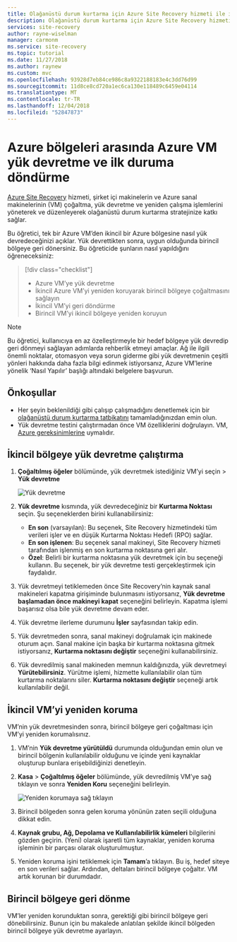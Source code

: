 ```yaml
---
title: Olağanüstü durum kurtarma için Azure Site Recovery hizmeti ile ikincil bir Azure bölgesine çoğaltılmış Azure IaaS VM'lerinde yük devretme ve yeniden çalışma.
description: Olağanüstü durum kurtarma için Azure Site Recovery hizmeti ile ikincil bir Azure bölgesine çoğaltılmış Azure VM'lerinde yük devretme ve yeniden çalışma işlemlerini gerçekleştirmeyi öğrenin.
services: site-recovery
author: rayne-wiselman
manager: carmonm
ms.service: site-recovery
ms.topic: tutorial
ms.date: 11/27/2018
ms.author: raynew
ms.custom: mvc
ms.openlocfilehash: 93928d7eb84ce986c8a9322188183e4c3dd76d99
ms.sourcegitcommit: 11d8ce8cd720a1ec6ca130e118489c6459e04114
ms.translationtype: MT
ms.contentlocale: tr-TR
ms.lasthandoff: 12/04/2018
ms.locfileid: "52847873"
---
```

# <a name="fail-over-and-fail-back-azure-vms-between-azure-regions"></a>Azure bölgeleri arasında Azure VM yük devretme ve ilk duruma döndürme

[Azure Site Recovery](site-recovery-overview.md) hizmeti, şirket içi makinelerin ve Azure sanal makinelerinin (VM) çoğaltma, yük devretme ve yeniden çalışma işlemlerini yöneterek ve düzenleyerek olağanüstü durum kurtarma stratejinize katkı sağlar.

Bu öğretici, tek bir Azure VM’den ikincil bir Azure bölgesine nasıl yük devredeceğinizi açıklar. Yük devrettikten sonra, uygun olduğunda birincil bölgeye geri dönersiniz. Bu öğreticide şunların nasıl yapıldığını öğreneceksiniz:

> [!div class="checklist"]
> * Azure VM’ye yük devretme
> * İkincil Azure VM’yi yeniden koruyarak birincil bölgeye çoğaltmasını sağlayın
> * İkincil VM’yi geri döndürme
> * Birincil VM’yi ikincil bölgeye yeniden koruyun

> [!NOTE]
> Bu öğretici, kullanıcıya en az özelleştirmeyle bir hedef bölgeye yük devredip geri dönmeyi sağlayan adımlarda rehberlik etmeyi amaçlar. Ağ ile ilgili önemli noktalar, otomasyon veya sorun giderme gibi yük devretmenin çeşitli yönleri hakkında daha fazla bilgi edinmek istiyorsanız, Azure VM’lerine yönelik ‘Nasıl Yapılır’ başlığı altındaki belgelere başvurun.

## <a name="prerequisites"></a>Önkoşullar

- Her şeyin beklenildiği gibi çalışıp çalışmadığını denetlemek için bir [olağanüstü durum kurtarma tatbikatını](azure-to-azure-tutorial-dr-drill.md) tamamladığınızdan emin olun.
- Yük devretme testini çalıştırmadan önce VM özelliklerini doğrulayın. VM, [Azure gereksinimlerine](azure-to-azure-support-matrix.md#replicated-machine-operating-systems) uymalıdır.

## <a name="run-a-failover-to-the-secondary-region"></a>İkincil bölgeye yük devretme çalıştırma

1. **Çoğaltılmış öğeler** bölümünde, yük devretmek istediğiniz VM’yi seçin > **Yük devretme**

   ![Yük devretme](./media/azure-to-azure-tutorial-failover-failback/failover.png)

2. **Yük devretme** kısmında, yük devredeceğiniz bir **Kurtarma Noktası** seçin. Şu seçeneklerden birini kullanabilirsiniz:

   * **En son** (varsayılan): Bu seçenek, Site Recovery hizmetindeki tüm verileri işler ve en düşük Kurtarma Noktası Hedefi (RPO) sağlar.
   * **En son işlenen**: Bu seçenek sanal makineyi, Site Recovery hizmeti tarafından işlenmiş en son kurtarma noktasına geri alır.
   * **Özel**: Belirli bir kurtarma noktasına yük devretmek için bu seçeneği kullanın. Bu seçenek, bir yük devretme testi gerçekleştirmek için faydalıdır.

3. Yük devretmeyi tetiklemeden önce Site Recovery’nin kaynak sanal makineleri kapatma girişiminde bulunmasını istiyorsanız, **Yük devretme başlamadan önce makineyi kapat** seçeneğini belirleyin. Kapatma işlemi başarısız olsa bile yük devretme devam eder.

4. Yük devretme ilerleme durumunu **İşler** sayfasından takip edin.

5. Yük devretmeden sonra, sanal makineyi doğrulamak için makinede oturum açın. Sanal makine için başka bir kurtarma noktasına gitmek istiyorsanız, **Kurtarma noktasını değiştir** seçeneğini kullanabilirsiniz.

6. Yük devredilmiş sanal makineden memnun kaldığınızda, yük devretmeyi **Yürütebilirsiniz**.
   Yürütme işlemi, hizmette kullanılabilir olan tüm kurtarma noktalarını siler. **Kurtarma noktasını değiştir** seçeneği artık kullanılabilir değil.

## <a name="reprotect-the-secondary-vm"></a>İkincil VM’yi yeniden koruma

VM’nin yük devretmesinden sonra, birincil bölgeye geri çoğaltması için VM’yi yeniden korumalısınız.

1. VM’nin **Yük devretme yürütüldü** durumunda olduğundan emin olun ve birincil bölgenin kullanılabilir olduğunu ve içinde yeni kaynaklar oluşturup bunlara erişebildiğinizi denetleyin.
2. **Kasa** > **Çoğaltılmış öğeler** bölümünde, yük devredilmiş VM’ye sağ tıklayın ve sonra **Yeniden Koru** seçeneğini belirleyin.

   ![Yeniden korumaya sağ tıklayın](./media/azure-to-azure-tutorial-failover-failback/reprotect.png)

2. Birincil bölgeden sonra gelen koruma yönünün zaten seçili olduğuna dikkat edin.
3. **Kaynak grubu, Ağ, Depolama ve Kullanılabilirlik kümeleri** bilgilerini gözden geçirin. (Yeni) olarak işaretli tüm kaynaklar, yeniden koruma işleminin bir parçası olarak oluşturulmuştur.
4. Yeniden koruma işini tetiklemek için **Tamam**’a tıklayın. Bu iş, hedef siteye en son verileri sağlar. Ardından, deltaları birincil bölgeye çoğaltır. VM artık korunan bir durumdadır.

## <a name="fail-back-to-the-primary-region"></a>Birincil bölgeye geri dönme

VM’ler yeniden korunduktan sonra, gerektiği gibi birincil bölgeye geri dönebilirsiniz. Bunun için bu makalede anlatılan şekilde ikincil bölgeden birincil bölgeye yük devretme ayarlayın.
